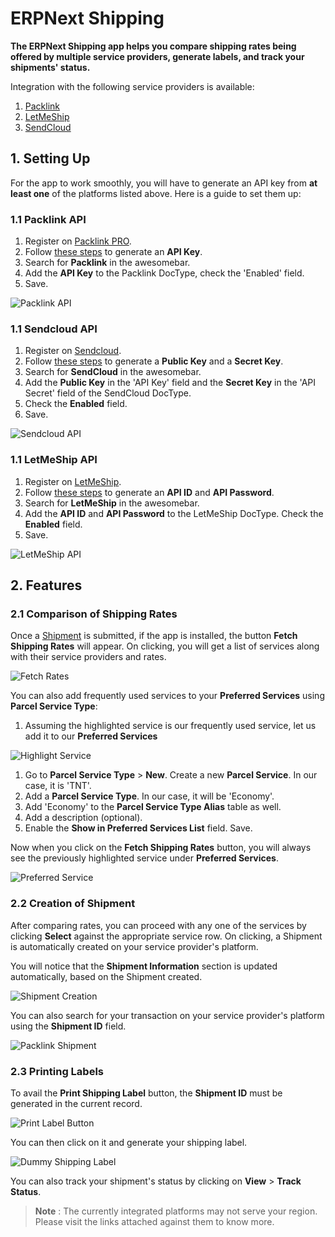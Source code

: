 <!-- add-breadcrumbs -->
# ERPNext Shipping

**The ERPNext Shipping app helps you compare shipping rates being offered by multiple service providers, generate labels, and track your shipments' status.**

Integration with the following service providers is available:

1. [Packlink](https://www.packlink.com/en-GB/)
1. [LetMeShip](https://www.letmeship.com/en/)
1. [SendCloud](https://www.sendcloud.com/home-new/)

## 1. Setting Up

For the app to work smoothly, you will have to generate an API key from **at least one** of the platforms listed above. Here is a guide to set them up:

### 1.1 Packlink API

1. Register on [Packlink PRO](https://auth.packlink.com/en-GB/pro/register?platform=PRO&platform_country=UN).
1. Follow [these steps](https://support-pro.packlink.com/hc/en-gb/articles/213431749-How-to-generate-an-API-key-on-PRO) to generate an **API Key**.
1. Search for **Packlink** in the awesomebar.
1. Add the **API Key** to the Packlink DocType, check the 'Enabled' field.
1. Save.

<img class="screenshot" alt="Packlink API" src="{{docs_base_url}}/v12/assets/img/erpnext_integrations/packlink_api.png">

### 1.1 Sendcloud API

1. Register on [Sendcloud](https://panel.sendcloud.sc/accounts/signup/).
1. Follow [these steps](https://support.sendcloud.com/hc/en-us/articles/360024967612-Service-points-for-API-Integrations#step-1-) to generate a **Public Key** and a **Secret Key**.
1. Search for **SendCloud** in the awesomebar.
1. Add the **Public Key** in the 'API Key' field and the **Secret Key** in the 'API Secret' field of the SendCloud DocType.
1. Check the **Enabled** field.
1. Save.

<img class="screenshot" alt="Sendcloud API" src="{{docs_base_url}}/v12/assets/img/erpnext_integrations/sendcloud_api.png">

### 1.1 LetMeShip API

1. Register on [LetMeShip](https://www.letmeship.com/en/).
1. Follow [these steps](https://www.letmeship.com/en/connect-the-shipping-interface/) to generate an **API ID** and **API Password**.
1. Search for **LetMeShip** in the awesomebar.
1. Add the **API ID** and **API Password** to the LetMeShip DocType. Check the **Enabled** field.
1. Save.

<img class="screenshot" alt="LetMeShip API" src="{{docs_base_url}}/v12/assets/img/erpnext_integrations/letmeship_api.png">

## 2. Features

### 2.1 Comparison of Shipping Rates

Once a [Shipment](/docs/user/manual/en/stock/shipment) is submitted, if the app is installed, the button **Fetch Shipping Rates** will appear. On clicking, you will get a list of services along with their service providers and rates.

<img class="screenshot" alt="Fetch Rates" src="{{docs_base_url}}/v12/assets/img/erpnext_integrations/fetch_rates.png">

You can also add frequently used services to your **Preferred Services** using **Parcel Service Type**:

1. Assuming the highlighted service is our frequently used service, let us add it to our **Preferred Services**

 <img class="screenshot" alt="Highlight Service" src="{{docs_base_url}}/v12/assets/img/erpnext_integrations/service_highlight.png">

1. Go to **Parcel Service Type** > **New**. Create a new **Parcel Service**. In our case, it is 'TNT'.
1. Add a **Parcel Service Type**. In our case, it will be 'Economy'.
1. Add 'Economy' to the **Parcel Service Type Alias** table as well.
1. Add a description (optional).
1. Enable the **Show in Preferred Services List** field. Save.

Now when you click on the **Fetch Shipping Rates** button, you will always see the previously highlighted service under **Preferred Services**.

<img class="screenshot" alt="Preferred Service" src="{{docs_base_url}}/v12/assets/img/erpnext_integrations/preferred_service.png">

### 2.2 Creation of Shipment

After comparing rates, you can proceed with any one of the services by clicking **Select** against the appropriate service row. On clicking, a Shipment is automatically created on your service provider's platform.

You will notice that the **Shipment Information** section is updated automatically, based on the Shipment created.

<img class="screenshot" alt="Shipment Creation" src="{{docs_base_url}}/v12/assets/img/erpnext_integrations/create_shipment.gif">

You can also search for your transaction on your service provider's platform using the **Shipment ID** field.

<img class="screenshot" alt="Packlink Shipment" src="{{docs_base_url}}/v12/assets/img/erpnext_integrations/packlink_shipment.png">

### 2.3 Printing Labels

To avail the **Print Shipping Label** button, the **Shipment ID** must be generated in the current record.

<img class="screenshot" alt="Print Label Button" src="{{docs_base_url}}/v12/assets/img/erpnext_integrations/print_label_button.png">

You can then click on it and generate your shipping label.

<img class="screenshot" alt="Dummy Shipping Label" src="{{docs_base_url}}/v12/assets/img/erpnext_integrations/dummy_shipping_label.png">


You can also track your shipment's status by clicking on **View** > **Track Status**.

> **Note** : The currently integrated platforms may not serve your region. Please visit the links attached against them to know more.